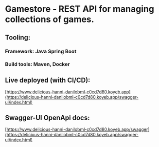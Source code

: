 # Gamestore - REST API for managing collections of games.

## Tooling:
### Framework: Java Spring Boot
### Build tools: Maven, Docker

## Live deployed (with CI/CD):
[https://www.delicious-hanni-danilobml-c0cd7d80.koyeb.app](https://delicious-hanni-danilobml-c0cd7d80.koyeb.app/swagger-ui/index.html)

## Swagger-UI OpenApi docs:
[https://www.delicious-hanni-danilobml-c0cd7d80.koyeb.app/swagger](https://delicious-hanni-danilobml-c0cd7d80.koyeb.app/swagger-ui/index.html)
